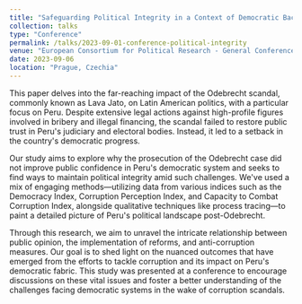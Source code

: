 ```yaml
---
title: "Safeguarding Political Integrity in a Context of Democratic Backsliding: Evidence from the Peruvian Case"
collection: talks
type: "Conference"
permalink: /talks/2023-09-01-conference-political-integrity
venue: "European Consortium for Political Research - General Conference"
date: 2023-09-06
location: "Prague, Czechia"
---
```


This paper delves into the far-reaching impact of the Odebrecht scandal, commonly known as Lava Jato, on Latin American politics, with a particular focus on Peru. Despite extensive legal actions against high-profile figures involved in bribery and illegal financing, the scandal failed to restore public trust in Peru's judiciary and electoral bodies. Instead, it led to a setback in the country's democratic progress. 

Our study aims to explore why the prosecution of the Odebrecht case did not improve public confidence in Peru's democratic system and seeks to find ways to maintain political integrity amid such challenges. We've used a mix of engaging methods—utilizing data from various indices such as the Democracy Index, Corruption Perception Index, and Capacity to Combat Corruption Index, alongside qualitative techniques like process tracing—to paint a detailed picture of Peru's political landscape post-Odebrecht. 

Through this research, we aim to unravel the intricate relationship between public opinion, the implementation of reforms, and anti-corruption measures. Our goal is to shed light on the nuanced outcomes that have emerged from the efforts to tackle corruption and its impact on Peru's democratic fabric. This study was presented at a conference to encourage discussions on these vital issues and foster a better understanding of the challenges facing democratic systems in the wake of corruption scandals.
